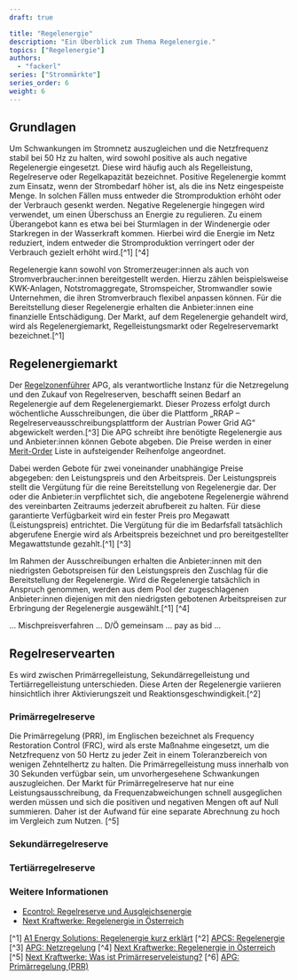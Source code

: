 ```yaml
---
draft: true

title: "Regelenergie"
description: "Ein Überblick zum Thema Regelenergie."
topics: ["Regelenergie"]
authors:
  - "fackerl"
series: ["Strommärkte"]
series_order: 6
weight: 6
---
```


## Grundlagen

Um Schwankungen im Stromnetz auszugleichen und die Netzfrequenz stabil bei 50 Hz zu halten, wird sowohl positive als auch negative Regelenergie eingesetzt. Diese wird häufig auch als Regelleistung, Regelreserve oder Regelkapazität bezeichnet. Positive Regelenergie kommt zum Einsatz, wenn der Strombedarf höher ist, als die ins Netz eingespeiste Menge. In solchen Fällen muss entweder die Stromproduktion erhöht oder der Verbrauch gesenkt werden. Negative Regelenergie hingegen wird verwendet, um einen Überschuss an Energie zu regulieren. Zu einem Überangebot kann es etwa bei bei Sturmlagen in der Windenergie oder Starkregen in der Wasserkraft kommen. Hierbei wird die Energie im Netz reduziert, indem entweder die Stromproduktion verringert oder der Verbrauch gezielt erhöht wird.[^1] [^4]

Regelenergie kann sowohl von Stromerzeuger:innen als auch von Stromverbraucher:innen bereitgestellt werden. Hierzu zählen beispielsweise KWK-Anlagen, Notstromaggregate, Stromspeicher, Stromwandler sowie Unternehmen, die ihren Stromverbrauch flexibel anpassen können. Für die Bereitstellung dieser Regelenergie erhalten die Anbieter:innen eine finanzielle Entschädigung. Der Markt, auf dem Regelenergie gehandelt wird, wird als Regelenergiemarkt, Regelleistungsmarkt oder Regelreservemarkt bezeichnet.[^1]

## Regelenergiemarkt

Der [Regelzonenführer](./wissen/akteure/index.md) APG, als verantwortliche Instanz für die Netzregelung und den Zukauf von Regelreserven, beschafft seinen Bedarf an Regelenergie auf dem Regelenergiemarkt. Dieser Prozess erfolgt durch wöchentliche Ausschreibungen, die über die Plattform „RRAP – Regelreserveausschreibungsplattform der Austrian Power Grid AG“ abgewickelt werden.[^3] Die APG schreibt ihre benötigte Regelenergie aus und Anbieter:innen können Gebote abgeben. Die Preise werden in einer [Merit-Order](./wissen/akteure/index.md) Liste in aufsteigender Reihenfolge angeordnet.

Dabei werden Gebote für zwei voneinander unabhängige Preise abgegeben: den Leistungspreis und den Arbeitspreis. Der Leistungspreis stellt die Vergütung für die reine Bereitstellung von Regelenergie dar. Der oder die Anbieter:in verpflichtet sich, die angebotene Regelenergie während des vereinbarten Zeitraums jederzeit abrufbereit zu halten. Für diese garantierte Verfügbarkeit wird ein fester Preis pro Megawatt (Leistungspreis) entrichtet. Die Vergütung für die im Bedarfsfall tatsächlich abgerufene Energie wird als Arbeitspreis bezeichnet und pro bereitgestellter Megawattstunde gezahlt.[^1] [^3]

Im Rahmen der Ausschreibungen erhalten die Anbieter:innen mit den niedrigsten Gebotspreisen für den Leistungspreis den Zuschlag für die Bereitstellung der Regelenergie. Wird die Regelenergie tatsächlich in Anspruch genommen, werden aus dem Pool der zugeschlagenen Anbieter:innen diejenigen mit den niedrigsten gebotenen Arbeitspreisen zur Erbringung der Regelenergie ausgewählt.[^1] [^4]

 ... Mischpreisverfahren ... D/Ö gemeinsam ... pay as bid ...

## Regelreservearten

Es wird zwischen Primärregelleistung, Sekundärregelleistung und Tertiärregelleistung unterschieden. Diese Arten der Regelenergie variieren hinsichtlich ihrer Aktivierungszeit und Reaktionsgeschwindigkeit.[^2]

### Primärregelreserve

Die Primärregelung (PRR), im Englischen bezeichnet als Frequency Restoration Control (FRC), wird als erste Maßnahme eingesetzt, um die Netzfrequenz von 50 Hertz zu jeder Zeit in einem Toleranzbereich von wenigen Zehntelhertz zu halten. Die Primärregelleistung muss innerhalb von 30 Sekunden verfügbar sein, um unvorhergesehene Schwankungen auszugleichen. Der Markt für Primärregelreserve hat nur eine Leistungsausschreibung, da Frequenzabweichungen schnell ausgeglichen werden müssen und sich die positiven und negativen Mengen oft auf Null summieren. Daher ist der Aufwand für eine separate Abrechnung zu hoch im Vergleich zum Nutzen. [^5] 


### Sekundärregelreserve

### Tertiärregelreserve


### Weitere Informationen

- [Econtrol: Regelreserve und Ausgleichsenergie](https://www.e-control.at/industrie/strom/strommarkt/regelreserve-und-ausgleichsenergien)
- [Next Kraftwerke: Regelenergie in Österreich](https://www.next-kraftwerke.at/wissen/regelenergie#vorhaltung-und-einsatz-der-regelleistung)


[^1] [A1 Energy Solutions: Regelenergie kurz erklärt](https://www.a1energysolutions.at/regelenergie-pool/)
[^2] [APCS: Regelenergie](https://www.apcs.at/de/regelenergie)
[^3] [APG: Netzregelung](https://markt.apg.at/netz/netzregelung/)
[^4] [Next Kraftwerke: Regelenergie in Österreich](https://www.next-kraftwerke.at/wissen/regelenergie#vorhaltung-und-einsatz-der-regelleistung)
[^5] [Next Kraftwerke: Was ist Primärreserveleistung?](https://www.next-kraftwerke.at/wissen/primaerregelung-prl)
[^6] [APG: Primärregelung (PRR)](https://markt.apg.at/netz/netzregelung/primaerregelung/)
